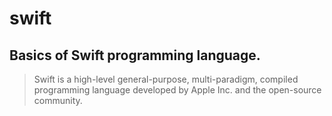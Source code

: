 # swift
## Basics of Swift programming language.
> Swift is a high-level general-purpose, multi-paradigm, compiled programming language developed by Apple Inc. and the open-source community.
